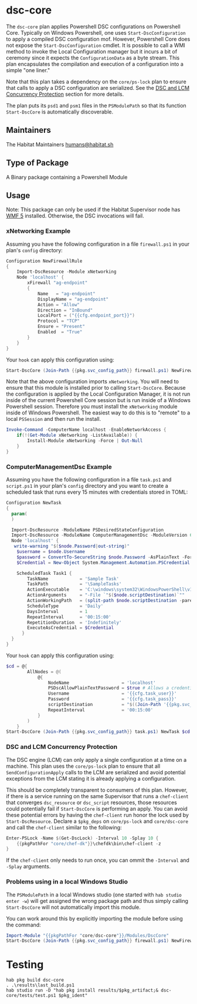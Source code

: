 # dsc-core

The `dsc-core` plan applies Powershell DSC configurations on Powershell Core. Typically on Windows Powershell, one uses `Start-DscConfiguration` to apply a compiled DSC configuration mof. However, Powershell Core does not expose the `Start-DscConfiguration` cmdlet. It is possible to call a WMI method to invoke the Local Configuration manager but it incurs a bit of ceremony since it expects the `ConfigurationData` as a byte stream. This plan encapsulates the compilation and execution of a configuration into a simple "one liner."

Note that this plan takes a dependency on the `core/ps-lock` plan to ensure that calls to apply a DSC configuration are serialized. See the [DSC and LCM Concurrency Protection](#DSC-and-LCM-Concurrency-Protection) section for more details.

The plan puts its `psd1` and `psm1` files in the `PSModulePath` so that its function `Start-DscCore` is automatically discoverable.

## Maintainers

The Habitat Maintainers humans@habitat.sh

## Type of Package

A Binary package containing a Powershell Module

## Usage

Note: This package can only be used if the Habitat Supervisor node has [WMF 5](https://www.microsoft.com/en-us/download/details.aspx?id=50395) installed. Otherwise, the DSC invocations will fail.

### xNetworking Example

Assuming you have the following configuration in a file `firewall.ps1` in your plan's `config` directory:

```PowerShell
Configuration NewFirewallRule
{
    Import-DscResource -Module xNetworking
    Node 'localhost' {
        xFirewall "ag-endpoint"
        {
            Name   = "ag-endpoint"
            DisplayName = "ag-endpoint"
            Action = "Allow"
            Direction = "InBound"
            LocalPort = ("{{cfg.endpoint_port}}")
            Protocol = "TCP"
            Ensure = "Present"
            Enabled  = "True"
        }
    }
}
```

Your `hook` can apply this configuration using:

```PowerShell
Start-DscCore (Join-Path {{pkg.svc_config_path}} firewall.ps1) NewFirewallRule
```

Note that the above configuration imports `xNetworking`. You will need to ensure that this module is installed prior to calling `Start-DscCore`. Because the configuration is applied by the Local Configuration Manager, it is not run inside of the current Powershell Core session but is run inside of a Windows Powershell session. Therefore you must install the `xNetworking` module inside of Windows Powershell. The easiest way to do this is to "remote" to a local `PSSession` and then run the install.

```PowerShell
Invoke-Command -ComputerName localhost -EnableNetworkAccess {
    if(!(Get-Module xNetworking -ListAvailable)) {
        Install-Module xNetworking -Force | Out-Null
    }
}
```

### ComputerManagementDsc Example

Assuming you have the following configuration in a file `task.ps1` and `script.ps1` in your plan's `config` directory and you want to create a scheduled task that runs every 15 minutes with credentials stored in TOML:

```PowerShell
Configuration NewTask
{
  param(
  )

  Import-DscResource -ModuleName PSDesiredStateConfiguration
  Import-DscResource -ModuleName ComputerManagementDsc -ModuleVersion 6.4.0.0
  Node 'localhost' {
   write-warning "$($node.Password|out-string)"
    $username = $node.Username
    $password = ConvertTo-SecureString $node.Password -AsPlainText -Force
    $Credential = New-Object System.Management.Automation.PSCredential -ArgumentList ($username, $password)

    ScheduledTask Task1 {
        TaskName            = 'Sample Task'
        TaskPath            = '\SampleTasks'
        ActionExecutable    = 'C:\windows\system32\WindowsPowerShell\v1.0\powershell.exe'
        ActionArguments     = "-File `"$($node.scriptDestination)`""
        ActionWorkingPath   = (split-path $node.scriptDestination -parent)
        ScheduleType        = 'Daily'
        DaysInterval        = 1
        RepeatInterval      = '00:15:00'
        RepetitionDuration  = 'Indefinitely'
        ExecuteAsCredential = $Credential
      }
  }
}
```

Your `hook` can apply this configuration using:

```PowerShell
$cd = @{
        AllNodes = @(
            @{
                NodeName                    = 'localhost'
                PSDscAllowPlainTextPassword = $true # Allows a credential in the DSC config (mof file is deleted after config)
                Username                    = '{{cfg.task_user}}'
                Password                    = '{{cfg.task_pass}}'
                scriptDestination           = "$((Join-Path '{{pkg.svc_config_path}}' script.ps1))"
                RepeatInterval              = '00:15:00'
            }
        )
    }
Start-DscCore (Join-Path {{pkg.svc_config_path}} task.ps1) NewTask $cd
```

### DSC and LCM Concurrency Protection

The DSC engine (LCM) can only apply a single configuration at a time on a machine. This plan uses the `core/ps-lock` plan to ensure that all `SendConfigurationApply` calls to the LCM are serialized and avoid potential exceptions from the LCM stating it is already applying a configuration.

This should be completely transparent to consumers of this plan. However, if there is a service running on the same Supervisor that runs a `chef-client` that converges `dsc_resource` or `dsc_script` resources, those resources could potentially fail if `Start-DscCore` is performing an apply. You can avoid these potential errors by having the `chef-client` run honor the lock used by `Start-DscResource`. Declare a `$pkg_deps` on `core/ps-lock` and `core/dsc-core` and call the `chef-client` similar to the following:

```PowerShell
Enter-PSLock -Name $(Get-DscLock) -Interval 10 -Splay 10 {
    {{pkgPathFor "core/chef-dk"}}\chefdk\bin\chef-client -z
}
```

If the `chef-client` only needs to run once, you can ommit the `-Interval` and `-Splay` arguments.

### Problems using in a local Windows Studio

The `PSModulePath` in a local Windows studio (one started with `hab studio enter -w`) will get assigned the wrong package path and thus simply calling `Start-DscCore` will not automatically import this module.

You can work around this by explicitly importing the module before using the command:

```PowerShell
Import-Module "{{pkgPathFor "core/dsc-core"}}/Modules/DscCore"
Start-DscCore (Join-Path {{pkg.svc_config_path}} firewall.ps1) NewFirewallRule
```

# Testing

```
hab pkg build dsc-core
. .\results\last_build.ps1
hab studio run -D "hab pkg install results/$pkg_artifact;& dsc-core/tests/test.ps1 $pkg_ident"
```
